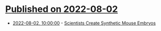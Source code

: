 # [Published on 2022-08-02](index.md)

* [2022-08-02, 10:00:00](https://science.slashdot.org/story/22/08/02/0336258/scientists-create-synthetic-mouse-embryos?utm_source=rss1.0mainlinkanon&utm_medium=feed) - [Scientists Create Synthetic Mouse Embryos](https://science.slashdot.org/story/22/08/02/0336258/scientists-create-synthetic-mouse-embryos?utm_source=rss1.0mainlinkanon&utm_medium=feed)

